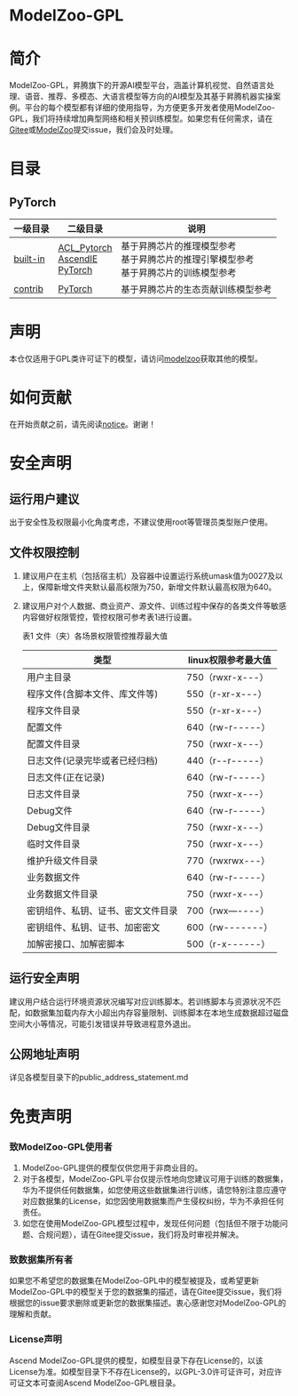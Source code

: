 # ModelZoo-GPL

# 简介

ModelZoo-GPL，昇腾旗下的开源AI模型平台，涵盖计算机视觉、自然语言处理、语音、推荐、多模态、大语言模型等方向的AI模型及其基于昇腾机器实操案例。平台的每个模型都有详细的使用指导，为方便更多开发者使用ModelZoo-GPL，我们将持续增加典型网络和相关预训练模型。如果您有任何需求，请在[Gitee](https://gitee.com/ascend/modelzoo-GPL/issues)或[ModelZoo](https://bbs.huaweicloud.com/forum-726-1.html)提交issue，我们会及时处理。

# 目录

## PyTorch

|  一级目录  |  二级目录  |  说明  |
| ---------- | ----------- | ----------- |
| [built-in](https://gitee.com/ascend/modelzoo-GPL/tree/master/built-in) | [ACL_Pytorch](https://gitee.com/ascend/modelzoo-GPL/tree/master/built-in/ACL_Pytorch) <br> [AscendIE](https://gitee.com/ascend/modelzoo-GPL/tree/master/built-in/AscendIE) <br> [PyTorch](https://gitee.com/ascend/modelzoo-GPL/tree/master/built-in/PyTorch)| 基于昇腾芯片的推理模型参考 <br> 基于昇腾芯片的推理引擎模型参考 <br> 基于昇腾芯片的训练模型参考 |
| [contrib](https://gitee.com/ascend/modelzoo-GPL/tree/master/contrib) | [PyTorch](https://gitee.com/ascend/modelzoo-GPL/tree/master/contrib/PyTorch/) | 基于昇腾芯片的生态贡献训练模型参考 |


# 声明

本仓仅适用于GPL类许可证下的模型，请访问[modelzoo](https://gitee.com/ascend/modelzoo)获取其他的模型。


# 如何贡献

在开始贡献之前，请先阅读[notice](https://gitee.com/ascend/modelzoo/blob/master/contrib/CONTRIBUTING.md)。谢谢！
					
  
# 安全声明

## 运行用户建议

出于安全性及权限最小化角度考虑，不建议使用root等管理员类型账户使用。

## 文件权限控制

1. 建议用户在主机（包括宿主机）及容器中设置运行系统umask值为0027及以上，保障新增文件夹默认最高权限为750，新增文件默认最高权限为640。
2. 建议用户对个人数据、商业资产、源文件、训练过程中保存的各类文件等敏感内容做好权限管控，管控权限可参考表1进行设置。

    表1 文件（夹）各场景权限管控推荐最大值

    | 类型           | linux权限参考最大值 |
    | -------------- | ---------------  |
    | 用户主目录                        |   750（rwxr-x---）            |
    | 程序文件(含脚本文件、库文件等)       |   550（r-xr-x---）             |
    | 程序文件目录                      |   550（r-xr-x---）            |
    | 配置文件                          |  640（rw-r-----）             |
    | 配置文件目录                      |   750（rwxr-x---）            |
    | 日志文件(记录完毕或者已经归档)        |  440（r--r-----）             | 
    | 日志文件(正在记录)                |    640（rw-r-----）           |
    | 日志文件目录                      |   750（rwxr-x---）            |
    | Debug文件                         |  640（rw-r-----）         |
    | Debug文件目录                     |   750（rwxr-x---）  |
    | 临时文件目录                      |   750（rwxr-x---）   |
    | 维护升级文件目录                  |   770（rwxrwx---）    |
    | 业务数据文件                      |   640（rw-r-----）    |
    | 业务数据文件目录                  |   750（rwxr-x---）      |
    | 密钥组件、私钥、证书、密文文件目录    |  700（rwx—----）      |
    | 密钥组件、私钥、证书、加密密文        | 600（rw-------）      |
    | 加解密接口、加解密脚本            |   500（r-x------）        |


## 运行安全声明

建议用户结合运行环境资源状况编写对应训练脚本。若训练脚本与资源状况不匹配，如数据集加载内存大小超出内存容量限制、训练脚本在本地生成数据超过磁盘空间大小等情况，可能引发错误并导致进程意外退出。

## 公网地址声明

详见各模型目录下的public_address_statement.md


# 免责声明

### 致ModelZoo-GPL使用者
1. ModelZoo-GPL提供的模型仅供您用于非商业目的。
2. 对于各模型，ModelZoo-GPL平台仅提示性地向您建议可用于训练的数据集，华为不提供任何数据集，如您使用这些数据集进行训练，请您特别注意应遵守对应数据集的License，如您因使用数据集而产生侵权纠纷，华为不承担任何责任。
3. 如您在使用ModelZoo-GPL模型过程中，发现任何问题（包括但不限于功能问题、合规问题），请在Gitee提交issue，我们将及时审视并解决。

### 致数据集所有者
如果您不希望您的数据集在ModelZoo-GPL中的模型被提及，或希望更新ModelZoo-GPL中的模型关于您的数据集的描述，请在Gitee提交issue，我们将根据您的issue要求删除或更新您的数据集描述。衷心感谢您对ModelZoo-GPL的理解和贡献。

### License声明
Ascend ModelZoo-GPL提供的模型，如模型目录下存在License的，以该License为准。如模型目录下不存在License的，以GPL-3.0许可证许可，对应许可证文本可查阅Ascend ModelZoo-GPL根目录。